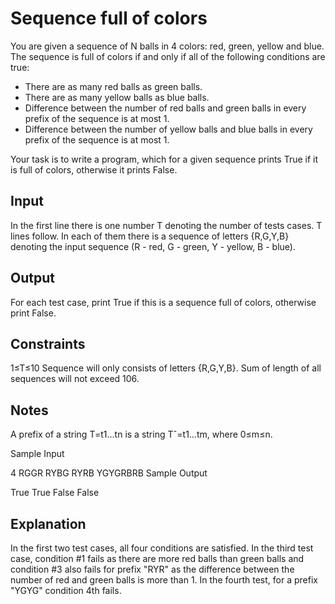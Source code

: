 Sequence full of colors
=======================

You are given a sequence of N balls in 4 colors: red, green, yellow and blue. The sequence is full of colors if and only if all of the following conditions are true:

- There are as many red balls as green balls.
- There are as many yellow balls as blue balls.
- Difference between the number of red balls and green balls in every prefix of the sequence is at most 1.
- Difference between the number of yellow balls and blue balls in every prefix of the sequence is at most 1.

Your task is to write a program, which for a given sequence prints True if it is full of colors, otherwise it prints False.

Input 
-----
In the first line there is one number T denoting the number of tests cases. 
T lines follow. In each of them there is a sequence of letters {R,G,Y,B} denoting the input sequence (R - red, G - green, Y - yellow, B - blue).

Output 
------
For each test case, print True if this is a sequence full of colors, otherwise print False.

Constraints 
-----------
1≤T≤10 
Sequence will only consists of letters {R,G,Y,B}. 
Sum of length of all sequences will not exceed 106.

Notes 
-----
A prefix of a string T=t1…tn is a string Tˆ=t1…tm, where 0≤m≤n.

Sample Input

4
RGGR
RYBG
RYRB
YGYGRBRB
Sample Output

True
True
False
False

Explanation 
-----------
In the first two test cases, all four conditions are satisfied. 
In the third test case, condition #1 fails as there are more red balls than green balls and condition #3 also fails for prefix "RYR" as the difference between the number of red and green balls is more than 1. In the fourth test, for a prefix "YGYG" condition 4th fails.
